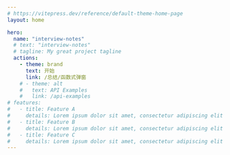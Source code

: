 ```yaml
---
# https://vitepress.dev/reference/default-theme-home-page
layout: home

hero:
  name: "interview-notes"
  # text: "interview-notes"
  # tagline: My great project tagline
  actions:
    - theme: brand
      text: 开始
      link: /总结/函数式弹窗
    # - theme: alt
    #   text: API Examples
    #   link: /api-examples
# features:
#   - title: Feature A
#     details: Lorem ipsum dolor sit amet, consectetur adipiscing elit
#   - title: Feature B
#     details: Lorem ipsum dolor sit amet, consectetur adipiscing elit
#   - title: Feature C
#     details: Lorem ipsum dolor sit amet, consectetur adipiscing elit
---
```

